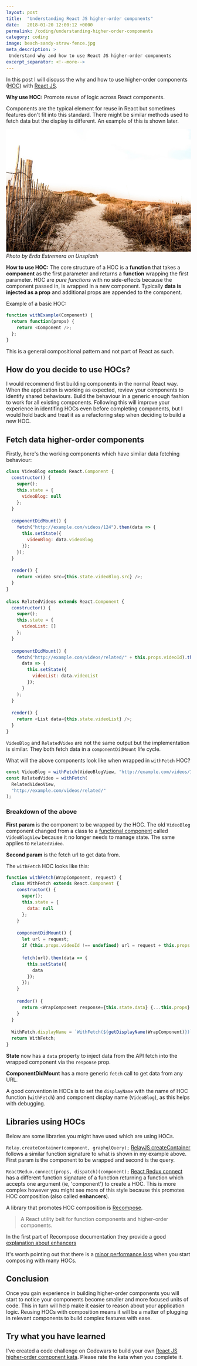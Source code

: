 ```yaml
---
layout: post
title:  "Understanding React JS higher-order components"
date:   2018-01-20 12:00:12 +0000
permalink: /coding/understanding-higher-order-components
category: coding
image: beach-sandy-straw-fence.jpg
meta_description: >
 Understand why and how to use React JS higher-order components 
excerpt_separator: <!--more-->
---
```


In this post I will discuss the why and how to use higher-order components (<abbr title="higher-order component">HOC</abbr>) with [React JS](https://reactjs.org/).

**Why use HOC:** Promote _reuse_ of logic across React components.

Components are the typical element for reuse in React but sometimes features don't fit into this standard. There might be similar methods used to fetch data but the display is different. An example of this is shown later.

<!--more-->

![Sandy beach path straw fence](/images/beach-sandy-straw-fence.jpg)
*Photo by Erda Estremera on Unsplash*

**How to use HOC:** The core structure of a HOC is a **function** that takes a **component** as the first parameter and returns a **function** wrapping the first parameter. HOC are _pure functions_ with no side-effects because the component passed in, is wrapped in a new component. Typically **data is injected as a prop** and additional props are appended to the component.

Example of a basic HOC:

```javascript
function withExample(Component) {
  return function(props) {
    return <Component />;
  };
}
```

This is a general compositional pattern and not part of React as such.

## How do you decide to use HOCs?

I would recommend first building components in the normal React way. When the application is working as expected, review your components to identify shared behaviours. Build the behaviour in a generic enough fashion to work for all existing components. Following this will improve your experience in identifing HOCs even before completing components, but I would hold back and treat it as a refactoring step when deciding to build a new HOC.

## Fetch data higher-order components

Firstly, here's the working components which have similar data fetching behaviour:

```javascript
class VideoBlog extends React.Component {
  constructor() {
    super();
    this.state = {
      videoBlog: null
    };
  }

  componentDidMount() {
    fetch("http://example.com/videos/124").then(data => {
      this.setState({
        videoBlog: data.videoBlog
      });
    });
  }

  render() {
    return <video src={this.state.videoBlog.src} />;
  }
}

class RelatedVideos extends React.Component {
  constructor() {
    super();
    this.state = {
      videoList: []
    };
  }

  componentDidMount() {
    fetch("http://example.com/videos/related/" + this.props.videoId).then(
      data => {
        this.setState({
          videoList: data.videoList
        });
      }
    );
  }

  render() {
    return <List data={this.state.videoList} />;
  }
}
```

`VideoBlog` and `RelatedVideo` are not the same output but the implementation is similar. They both fetch data in a `componentDidMount` life cycle.

What will the above components look like when wrapped in `withFetch` HOC?

```javascript
const VideoBlog = withFetch(VideoBlogView, "http://example.com/videos/124");
const RelatedVideo = withFetch(
  RelatedVideoView,
  "http://example.com/videos/related/"
);
```

### Breakdown of the above

**First param** is the component to be wrapped by the HOC. The old `VideoBlog` component changed from a class to a [functional component](https://reactjs.org/docs/components-and-props.html#functional-and-class-components) called `VideoBlogView` because it no longer needs to manage state. The same applies to `RelatedVideo`.

**Second param** is the fetch url to get data from.

The `withFetch` HOC looks like this:

```javascript
function withFetch(WrapComponent, request) {
  class WithFetch extends React.Component {
    constructor() {
      super();
      this.state = {
        data: null
      };
    }

    componentDidMount() {
      let url = request;
      if (this.props.videoId !== undefined) url = request + this.props.videoId;

      fetch(url).then(data => {
        this.setState({
          data
        });
      });
    }

    render() {
      return <WrapComponent response={this.state.data} {...this.props} />;
    }
  }

  WithFetch.displayName = `WithFetch(${getDisplayName(WrapComponent)})`;
  return WithFetch;
}
```

**State** now has a `data` property to inject data from the API fetch into the wrapped component via the `response` prop.

**ComponentDidMount** has a more generic `fetch` call to get data from any URL.

A good convention in HOCs is to set the `displayName` with the name of HOC function (`withFetch`) and component display name (`VideoBlog`), as this helps with debugging.

## Libraries using HOCs

Below are some libraries you might have used which are using HOCs.

`Relay.createContainer(component, graphqlQuery);` [RelayJS createContainer](https://facebook.github.io/relay/docs/en/classic/classic-api-reference-relay-container.html) follows a similar function signature to what is shown in my example above. First param is the component to be wrapped and second is the query.

`ReactRedux.connect(props, dispatch)(component);` [React Redux connect](https://github.com/reactjs/react-redux/blob/master/docs/api.md#connectmapstatetoprops-mapdispatchtoprops-mergeprops-options) has a different function signature of a function returning a function which accepts one argument (ie, 'component') to create a HOC. This is more complex however you might see more of this style because this promotes HOC composition (also called **enhancers**).

A library that promotes HOC composition is [Recompose](https://github.com/acdlite/recompose).

> A React utility belt for function components and higher-order components.

In the first part of Recompose documentation they provide a good [explanation about enhancers](https://github.com/acdlite/recompose/blob/master/docs/API.md)

It's worth pointing out that there is a [minor performance loss](https://github.com/acdlite/recompose/blob/master/docs/performance.md) when you start composing with many HOCs.

## Conclusion

Once you gain experience in building higher-order components you will start to notice your components become smaller and more focused units of code. This in turn will help make it easier to reason about your application logic. Reusing HOCs with composition means it will be a matter of plugging in relevant components to build complex features with ease.

## Try what you have learned

I've created a code challenge on Codewars to build your own [React JS higher-order component kata](https://www.codewars.com/kata/truncate-paragraph-using-higher-order-component-in-react-js). Please rate the kata when you complete it.
